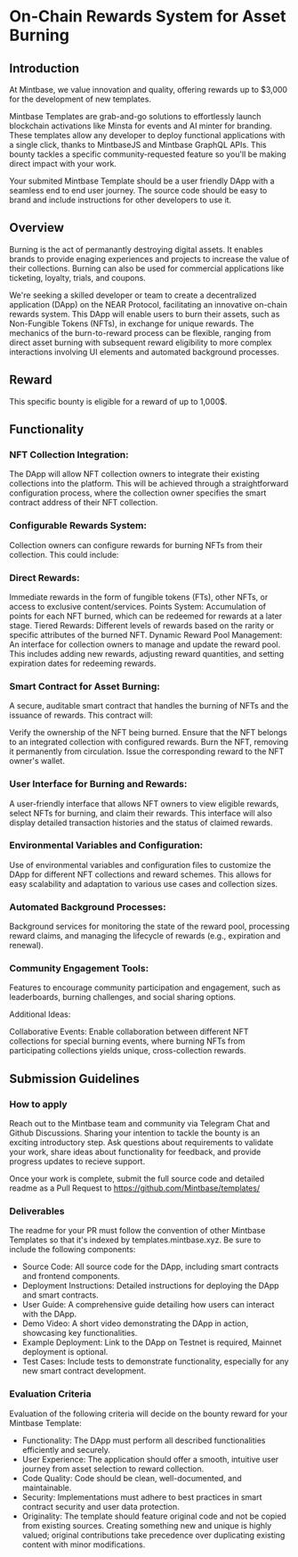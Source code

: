 # On-Chain Rewards System for Asset Burning

## Introduction

At Mintbase, we value innovation and quality, offering rewards up to $3,000 for the development of new templates. 

Mintbase Templates are grab-and-go solutions to effortlessly launch blockchain activations like Minsta for events and AI minter for branding. These templates allow any developer to deploy functional applications with a single click, thanks to MintbaseJS and Mintbase GraphQL APIs. This bounty tackles a specific community-requested feature so you'll be making direct impact with your work. 

Your submited Mintbase Template should be a user friendly DApp with a seamless end to end user journey. The source code should be easy to brand and include instructions for other developers to use it.

## Overview
Burning is the act of permanantly destroying digital assets. It enables brands to provide enaging experiences and projects to increase the value of their collections. Burning can also be used for commercial applications like ticketing, loyalty, trials, and coupons.

We're seeking a skilled developer or team to create a decentralized application (DApp) on the NEAR Protocol, facilitating an innovative on-chain rewards system. This DApp will enable users to burn their assets, such as Non-Fungible Tokens (NFTs), in exchange for unique rewards. The mechanics of the burn-to-reward process can be flexible, ranging from direct asset burning with subsequent reward eligibility to more complex interactions involving UI elements and automated background processes.

## Reward

This specific bounty is eligible for a reward of up to 1,000$.

## Functionality

### NFT Collection Integration: 
The DApp will allow NFT collection owners to integrate their existing collections into the platform. This will be achieved through a straightforward configuration process, where the collection owner specifies the smart contract address of their NFT collection.

### Configurable Rewards System:
 Collection owners can configure rewards for burning NFTs from their collection. This could include:

### Direct Rewards:
 Immediate rewards in the form of fungible tokens (FTs), other NFTs, or access to exclusive content/services.
Points System: Accumulation of points for each NFT burned, which can be redeemed for rewards at a later stage.
Tiered Rewards: Different levels of rewards based on the rarity or specific attributes of the burned NFT.
Dynamic Reward Pool Management: An interface for collection owners to manage and update the reward pool. This includes adding new rewards, adjusting reward quantities, and setting expiration dates for redeeming rewards.

### Smart Contract for Asset Burning:
 A secure, auditable smart contract that handles the burning of NFTs and the issuance of rewards. This contract will:

Verify the ownership of the NFT being burned.
Ensure that the NFT belongs to an integrated collection with configured rewards.
Burn the NFT, removing it permanently from circulation.
Issue the corresponding reward to the NFT owner's wallet.

### User Interface for Burning and Rewards:
 A user-friendly interface that allows NFT owners to view eligible rewards, select NFTs for burning, and claim their rewards. This interface will also display detailed transaction histories and the status of claimed rewards.

### Environmental Variables and Configuration:
 Use of environmental variables and configuration files to customize the DApp for different NFT collections and reward schemes. This allows for easy scalability and adaptation to various use cases and collection sizes.

### Automated Background Processes:
 Background services for monitoring the state of the reward pool, processing reward claims, and managing the lifecycle of rewards (e.g., expiration and renewal).

### Community Engagement Tools:
Features to encourage community participation and engagement, such as leaderboards, burning challenges, and social sharing options.


Additional Ideas:

Collaborative Events: Enable collaboration between different NFT collections for special burning events, where burning NFTs from participating collections yields unique, cross-collection rewards.


## Submission Guidelines

### How to apply

Reach out to the Mintbase team and community via Telegram Chat and Github Discussions. Sharing your intention to tackle the bounty is an exciting introductory step. Ask questions about requirements to validate your work, share ideas about functionality for feedback, and provide progress updates to recieve support.

Once your work is complete, submit the full source code and detailed readme as a Pull Request to https://github.com/Mintbase/templates/

### Deliverables

The readme for your PR must follow the convention of other Mintbase Templates so that it's indexed by templates.mintbase.xyz. Be sure to include the following components:

- Source Code: All source code for the DApp, including smart contracts and frontend components.
- Deployment Instructions: Detailed instructions for deploying the DApp and smart contracts.
- User Guide: A comprehensive guide detailing how users can interact with the DApp.
- Demo Video: A short video demonstrating the DApp in action, showcasing key functionalities.
- Example Deployment: Link to the DApp on Testnet is required, Mainnet deployment is optional. 
- Test Cases: Include tests to demonstrate functionality, especially for any new smart contract development.



### Evaluation Criteria

Evaluation of the following criteria will decide on the bounty reward for your Mintbase Template:

- Functionality: The DApp must perform all described functionalities efficiently and securely.
- User Experience: The application should offer a smooth, intuitive user journey from asset selection to reward collection.
- Code Quality: Code should be clean, well-documented, and maintainable.
- Security: Implementations must adhere to best practices in smart contract security and user data protection.
- Originality: The template should feature original code and not be copied from existing sources. Creating something new and unique is highly valued; original contributions take precedence over duplicating existing content with minor modifications.